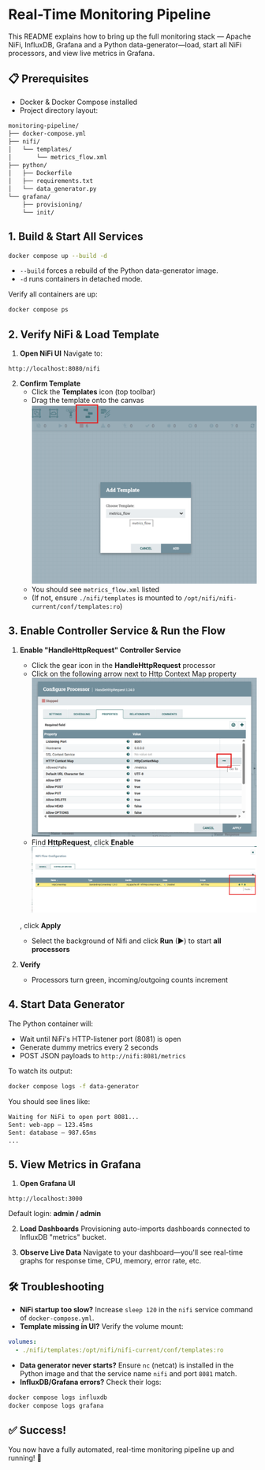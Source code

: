 # Real-Time Monitoring Pipeline

This README explains how to bring up the full monitoring stack — Apache NiFi, InfluxDB, Grafana and a Python data-generator—load, start all NiFi processors, and view live metrics in Grafana.

## 📋 Prerequisites

* Docker & Docker Compose installed
* Project directory layout:

```
monitoring-pipeline/
├── docker-compose.yml
├── nifi/
│   └── templates/
│       └── metrics_flow.xml
├── python/
│   ├── Dockerfile
│   ├── requirements.txt
│   └── data_generator.py
└── grafana/
    ├── provisioning/
    └── init/
```

## 1. Build & Start All Services

```bash
docker compose up --build -d
```

* `--build` forces a rebuild of the Python data-generator image.
* `-d` runs containers in detached mode.

Verify all containers are up:

```bash
docker compose ps
```

## 2. Verify NiFi & Load Template

1. **Open NiFi UI** Navigate to:

```
http://localhost:8080/nifi
```

2. **Confirm Template**
   * Click the **Templates** icon (top toolbar)
   * Drag the template onto the canvas
    ![Texto alternativo](assets/01-Template.png "Title")
   * You should see `metrics_flow.xml` listed
   * (If not, ensure `./nifi/templates` is mounted to `/opt/nifi/nifi-current/conf/templates:ro`)

## 3. Enable Controller Service & Run the Flow

1. **Enable "HandleHttpRequest" Controller Service**
   * Click the gear icon in the **HandleHttpRequest** processor
   * Click on the following arrow next to Http Context Map property
    ![Texto alternativo](assets/02-Controller1.png "Title")
   * Find **HttpRequest**, click **Enable**
    ![Texto alternativo](assets/03-Controller2.png "Title")

   , click **Apply**
   * Select the background of Nifi and click **Run** (►) to start **all processors**

3. **Verify**
   * Processors turn green, incoming/outgoing counts increment

## 4. Start Data Generator

The Python container will:
* Wait until NiFi's HTTP-listener port (8081) is open
* Generate dummy metrics every 2 seconds
* POST JSON payloads to `http://nifi:8081/metrics`

To watch its output:

```bash
docker compose logs -f data-generator
```

You should see lines like:

```
Waiting for NiFi to open port 8081...
Sent: web-app – 123.45ms
Sent: database – 987.65ms
...
```

## 5. View Metrics in Grafana

1. **Open Grafana UI**

```
http://localhost:3000
```

Default login: **admin / admin**

2. **Load Dashboards** Provisioning auto-imports dashboards connected to InfluxDB "metrics" bucket.

3. **Observe Live Data** Navigate to your dashboard—you'll see real-time graphs for response time, CPU, memory, error rate, etc.

## 🛠 Troubleshooting

* **NiFi startup too slow?** Increase `sleep 120` in the `nifi` service command of `docker-compose.yml`.
* **Template missing in UI?** Verify the volume mount:

```yaml
volumes:
  - ./nifi/templates:/opt/nifi/nifi-current/conf/templates:ro
```

* **Data generator never starts?** Ensure `nc` (netcat) is installed in the Python image and that the service name `nifi` and port `8081` match.
* **InfluxDB/Grafana errors?** Check their logs:

```bash
docker compose logs influxdb
docker compose logs grafana
```

## ✅ Success!

You now have a fully automated, real-time monitoring pipeline up and running! 🎉